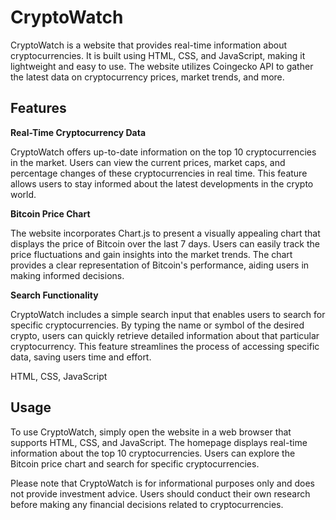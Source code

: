 
# CryptoWatch

CryptoWatch is a website that provides real-time information about cryptocurrencies. 
It is built using HTML, CSS, and JavaScript, making it lightweight and easy to use. The website utilizes Coingecko API to gather the latest data on cryptocurrency prices, market trends, and more.

## Features

**Real-Time Cryptocurrency Data**

CryptoWatch offers up-to-date information on the top 10 cryptocurrencies in the market. Users can view the current prices, market caps, and percentage changes of these cryptocurrencies in real time. This feature allows users to stay informed about the latest developments in the crypto world.

**Bitcoin Price Chart**

The website incorporates Chart.js to present a visually appealing chart that displays the price of Bitcoin over the last 7 days. Users can easily track the price fluctuations and gain insights into the market trends. The chart provides a clear representation of Bitcoin's performance, aiding users in making informed decisions.

**Search Functionality**

CryptoWatch includes a simple search input that enables users to search for specific cryptocurrencies. By typing the name or symbol of the desired crypto, users can quickly retrieve detailed information about that particular cryptocurrency. This feature streamlines the process of accessing specific data, saving users time and effort.

HTML, CSS, JavaScript


## Usage

To use CryptoWatch, simply open the website in a web browser that supports HTML, CSS, and JavaScript. 
The homepage displays real-time information about the top 10 cryptocurrencies. 
Users can explore the Bitcoin price chart and search for specific cryptocurrencies.

Please note that CryptoWatch is for informational purposes only and does not provide investment advice. Users should conduct their own research before making any financial decisions related to cryptocurrencies.
